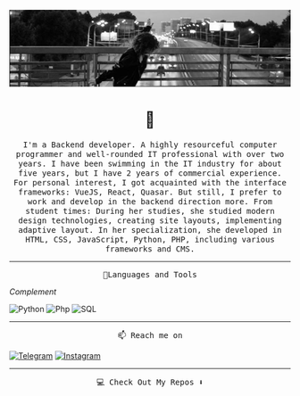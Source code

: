 ![Header](https://github.com/matveysofie/matveysofie/blob/main/assets/HEADER.jpg)
<h1 align="center"> 👋 </h1>

<p align="center">
  <samp>I'm a Backend developer. A highly resourceful computer programmer and well-rounded IT professional with over two years. 
  I have been swimming in the IT industry for about five years, but I have 2 years of commercial experience. For personal interest, I got acquainted with the interface frameworks: VueJS, React, Quasar. But still, I prefer to work and develop in the backend direction more.
    <samp>
    From student times:
    During her studies, she studied modern design technologies, creating site layouts, implementing adaptive layout. In her specialization, she developed in HTML, CSS, JavaScript, Python, PHP, including various frameworks and CMS.
  <samp>
</p>


<hr>
<p align="center">
    <samp>📍Languages and Tools<samp>
</p>

*Complement*

![Python](https://img.shields.io/badge/-Python-ececec?style=for-the-badge&logo=python&logoColor=2c3e50)
![Php](https://img.shields.io/badge/-Php-787cb4?style=for-the-badge&logo=php&logoColor=000000)
![SQL](https://img.shields.io/badge/-SQL-2c3e50?style=for-the-badge&logo=mysql&logoColor=fff)

<!-- ![Go](https://img.shields.io/badge/-GO-00acd7?style=for-the-badge&logo=go&logoColor=000000) -->

<hr>

<p align="center">
    <samp>📫 Reach me on<samp>
</p>

[![Telegram](https://img.shields.io/badge/-Telegram-9fd3c7?style=for-the-badge&logo=telegram&logoColor=fff)](https://t.me/matveysofie)
[![Instagram](https://img.shields.io/badge/-Instagram-385170?style=for-the-badge&logo=Instagram&logoColor=fff)](https://www.instagram.com/matveysofie)

<hr>

<p align="center">
    <samp>💻 Check Out My Repos ⬇️ <samp>
</p>
